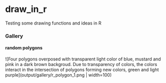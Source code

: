 # draw_in_r

Testing some drawing functions and ideas in R


### Gallery 

#### random polygons

![Four polygons overposed with transparent light color of blue, mustard and pink in a dark brown backgroud. Due to transparency of colors, the colors interact in the intersection of polygons forming new colors, green and light purple](output/gallery/r_polygon_1.png | width=100)
